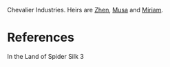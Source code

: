 Chevalier Industries.
Heirs are [Zhen](Zhen.md), [Musa](Musa.md) and [Miriam](Miriam.md).

# References
In the Land of Spider Silk 3